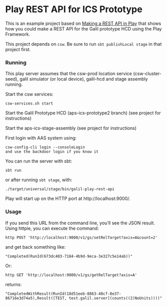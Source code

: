 # Play REST API for ICS Prototype

This is an example project based on [Making a REST API in Play](http://developer.lightbend.com/guides/play-rest-api/index.html) 
that shows how you could make a REST API for the Galil prototype HCD using the Play Framework.

This project depends on `csw`. Be sure to run `sbt publishLocal stage` in that project first.

### Running

This play server assumes that the csw-prod location service (csw-cluster-seed), 
galil simulator (or local device), galil-hcd and stage assembly running.


Start the csw services: 

```
csw-services.sh start 
```


Start the Galil Prototype HCD (aps-ics-prototype2 branch) (see project for instructions)

Start the aps-ics-stage-assembly (see project for instructions)


First login with AAS system using:
```
csw-config-cli login --consoleLogin
and use the backdoor login if you know it
```
You can run the server with sbt:

    sbt run

or after running `sbt stage`, with:

    ./target/universal/stage/bin/galil-play-rest-api

Play will start up on the HTTP port at http://localhost:9000/.   

### Usage

If you send this URL from the command line, you’ll see the JSON result. 
Using httpie, you can execute the command:

```
http POST 'http://localhost:9000/v1/gs/setRelTarget?axis=A&count=2'
```

and get back something like:

```
"Completed(RunId(673dc403-7184-4b9d-9eca-3e327c5e14ab))"
```

Or:

```
http GET 'http://localhost:9000/v1/gs/getRelTarget?axis=A'
```

returns:

```
"CompletedWithResult(RunId(18d51eeb-8863-48cf-8e37-86716e3d74a5),Result([TEST, test.galil.server](counts((2)NoUnits))))"
```


